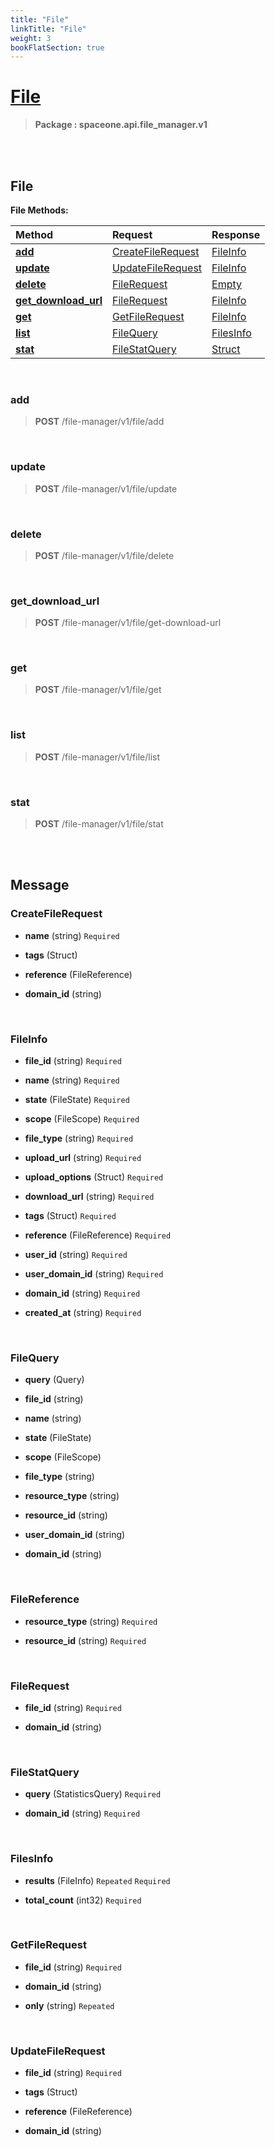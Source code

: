 ```yaml
---
title: "File"
linkTitle: "File"
weight: 3
bookFlatSection: true
---
```

# [File](#File)



>  **Package : spaceone.api.file_manager.v1**

<br>
<br>

## File





**File Methods:**


| Method | Request | Response |
| :----- | :-------- | :-------- |
| [**add**](./File#add) | [CreateFileRequest](File#createfilerequest) | [FileInfo](File#fileinfo) |
| [**update**](./File#update) | [UpdateFileRequest](File#updatefilerequest) | [FileInfo](File#fileinfo) |
| [**delete**](./File#delete) | [FileRequest](File#filerequest) | [Empty](File#empty) |
| [**get_download_url**](./File#get_download_url) | [FileRequest](File#filerequest) | [FileInfo](File#fileinfo) |
| [**get**](./File#get) | [GetFileRequest](File#getfilerequest) | [FileInfo](File#fileinfo) |
| [**list**](./File#list) | [FileQuery](File#filequery) | [FilesInfo](File#filesinfo) |
| [**stat**](./File#stat) | [FileStatQuery](File#filestatquery) | [Struct](File#struct) |



    
<br>

### add





> **POST** /file-manager/v1/file/add
>






    
<br>

### update





> **POST** /file-manager/v1/file/update
>






    
<br>

### delete





> **POST** /file-manager/v1/file/delete
>






    
<br>

### get_download_url





> **POST** /file-manager/v1/file/get-download-url
>






    
<br>

### get





> **POST** /file-manager/v1/file/get
>






    
<br>

### list





> **POST** /file-manager/v1/file/list
>






    
<br>

### stat





> **POST** /file-manager/v1/file/stat
>






    


<br>
<br>

## Message



### CreateFileRequest
* **name** (string)   `Required` 

    
* **tags** (Struct)  

    
* **reference** (FileReference)  

    
* **domain_id** (string)  

    <br>

### FileInfo
* **file_id** (string)   `Required` 

    
* **name** (string)   `Required` 

    
* **state** (FileState)   `Required` 

    
* **scope** (FileScope)   `Required` 

    
* **file_type** (string)   `Required` 

    
* **upload_url** (string)   `Required` 

    
* **upload_options** (Struct)   `Required` 

    
* **download_url** (string)   `Required` 

    
* **tags** (Struct)   `Required` 

    
* **reference** (FileReference)   `Required` 

    
* **user_id** (string)   `Required` 

    
* **user_domain_id** (string)   `Required` 

    
* **domain_id** (string)   `Required` 

    
* **created_at** (string)   `Required` 

    <br>

### FileQuery
* **query** (Query)  

    
* **file_id** (string)  

    
* **name** (string)  

    
* **state** (FileState)  

    
* **scope** (FileScope)  

    
* **file_type** (string)  

    
* **resource_type** (string)  

    
* **resource_id** (string)  

    
* **user_domain_id** (string)  

    
* **domain_id** (string)  

    <br>

### FileReference
* **resource_type** (string)   `Required` 

    
* **resource_id** (string)   `Required` 

    <br>

### FileRequest
* **file_id** (string)   `Required` 

    
* **domain_id** (string)  

    <br>

### FileStatQuery
* **query** (StatisticsQuery)   `Required` 

    
* **domain_id** (string)   `Required` 

    <br>

### FilesInfo
* **results** (FileInfo)  `Repeated`    `Required` 

    
* **total_count** (int32)   `Required` 

    <br>

### GetFileRequest
* **file_id** (string)   `Required` 

    
* **domain_id** (string)  

    
* **only** (string)  `Repeated`   

    <br>

### UpdateFileRequest
* **file_id** (string)   `Required` 

    
* **tags** (Struct)  

    
* **reference** (FileReference)  

    
* **domain_id** (string)  

    <br>
